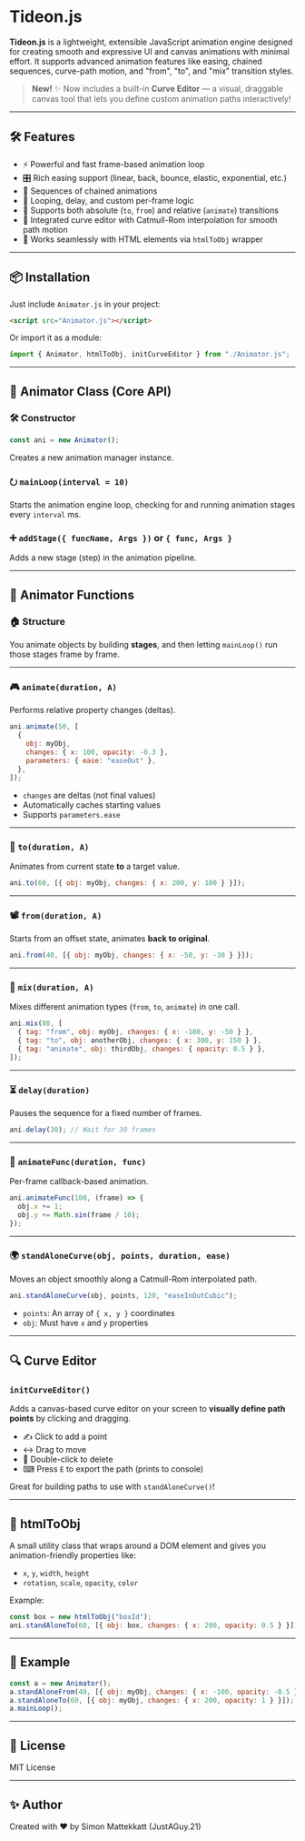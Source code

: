 # Tideon.js

**Tideon.js** is a lightweight, extensible JavaScript animation engine designed for creating smooth and expressive UI and canvas animations with minimal effort. It supports advanced animation features like easing, chained sequences, curve-path motion, and "from", "to", and "mix" transition styles.

> **New!** ✨ Now includes a built-in **Curve Editor** — a visual, draggable canvas tool that lets you define custom animation paths interactively!

---

## 🛠️ Features

- ⚡ Powerful and fast frame-based animation loop
- 🎛️ Rich easing support (linear, back, bounce, elastic, exponential, etc.)
- 🔁 Sequences of chained animations
- 🔄 Looping, delay, and custom per-frame logic
- 🎯 Supports both absolute (`to`, `from`) and relative (`animate`) transitions
- 🧹 Integrated curve editor with Catmull-Rom interpolation for smooth path motion
- 🧼 Works seamlessly with HTML elements via `htmlToObj` wrapper

---

## 📦 Installation

Just include `Animator.js` in your project:

```html
<script src="Animator.js"></script>
```

Or import it as a module:

```js
import { Animator, htmlToObj, initCurveEditor } from "./Animator.js";
```

---

## 🧠 Animator Class (Core API)

### 🛠️ Constructor

```js
const ani = new Animator();
```

Creates a new animation manager instance.

### ⭮️ `mainLoop(interval = 10)`

Starts the animation engine loop, checking for and running animation stages every `interval` ms.

### ➕ `addStage({ funcName, Args })` or `{ func, Args }`

Adds a new stage (step) in the animation pipeline.

---

## 🔧 Animator Functions

### 🏠 Structure

You animate objects by building **stages**, and then letting `mainLoop()` run those stages frame by frame.

---

### 🎮 `animate(duration, A)`

Performs relative property changes (deltas).

```js
ani.animate(50, [
  {
    obj: myObj,
    changes: { x: 100, opacity: -0.3 },
    parameters: { ease: "easeOut" },
  },
]);
```

- `changes` are deltas (not final values)
- Automatically caches starting values
- Supports `parameters.ease`

---

### 🌟 `to(duration, A)`

Animates from current state **to** a target value.

```js
ani.to(60, [{ obj: myObj, changes: { x: 200, y: 100 } }]);
```

---

### 📽 `from(duration, A)`

Starts from an offset state, animates **back to original**.

```js
ani.from(40, [{ obj: myObj, changes: { x: -50, y: -30 } }]);
```

---

### 🧪 `mix(duration, A)`

Mixes different animation types (`from`, `to`, `animate`) in one call.

```js
ani.mix(80, [
  { tag: "from", obj: myObj, changes: { x: -100, y: -50 } },
  { tag: "to", obj: anotherObj, changes: { x: 300, y: 150 } },
  { tag: "animate", obj: thirdObj, changes: { opacity: 0.5 } },
]);
```

---

### ⏳ `delay(duration)`

Pauses the sequence for a fixed number of frames.

```js
ani.delay(30); // Wait for 30 frames
```

---

### 🏃 `animateFunc(duration, func)`

Per-frame callback-based animation.

```js
ani.animateFunc(100, (frame) => {
  obj.x += 1;
  obj.y += Math.sin(frame / 10);
});
```

---

### 🌍 `standAloneCurve(obj, points, duration, ease)`

Moves an object smoothly along a Catmull-Rom interpolated path.

```js
ani.standAloneCurve(obj, points, 120, "easeInOutCubic");
```

- `points`: An array of `{ x, y }` coordinates
- `obj`: Must have `x` and `y` properties

---

## 🔍 Curve Editor

### `initCurveEditor()`

Adds a canvas-based curve editor on your screen to **visually define path points** by clicking and dragging.

- ✍ Click to add a point
- ↔ Drag to move
- 📍 Double-click to delete
- ⌨ Press `E` to export the path (prints to console)

Great for building paths to use with `standAloneCurve()`!

---

## 🏢 htmlToObj

A small utility class that wraps around a DOM element and gives you animation-friendly properties like:

- `x`, `y`, `width`, `height`
- `rotation`, `scale`, `opacity`, `color`

Example:

```js
const box = new htmlToObj("boxId");
ani.standAloneTo(60, [{ obj: box, changes: { x: 200, opacity: 0.5 } }]);
```

---

## 🔧 Example

```js
const a = new Animator();
a.standAloneFrom(40, [{ obj: myObj, changes: { x: -100, opacity: -0.5 } }]);
a.standAloneTo(60, [{ obj: myObj, changes: { x: 200, opacity: 1 } }]);
a.mainLoop();
```

---

## 🚀 License

MIT License

---

## ✨ Author

Created with ❤️ by Simon Mattekkatt (JustAGuy.21)
